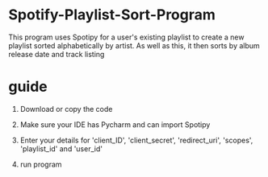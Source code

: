# Spotify-Playlist-Sort-Program
This program uses Spotipy for a user's existing playlist to create a new playlist sorted alphabetically by artist. As well as this, it then sorts by album release date and track listing


# guide

1. Download or copy the code

2. Make sure your IDE has Pycharm and can import Spotipy

3. Enter your details for 'client_ID', 'client_secret', 'redirect_uri', 'scopes', 'playlist_id' and 'user_id'

4. run program
